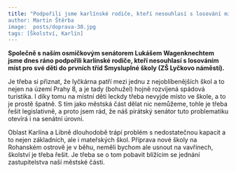 ```yaml
---
title: "Podpořili jsme karlínské rodiče, kteří nesouhlasí s losování míst pro děti ve škole
author: Martin Štěrba
image:  posts/doprava-30.jpg
tags: [Školství, Karlín]
---
```


**Společně s naším osmičkovým senátorem Lukášem Wagenknechtem jsme dnes ráno podpořili karlínské rodiče, kteří nesouhlasí s losováním míst pro své děti do prvních tříd Smysluplné školy (ZŠ Lyčkovo náměstí).**

Je třeba si přiznat, že lyčkárna patří mezi jednu z nejoblíbenějších škol a to nejen na území Prahy 8, a je tady (bohužel) hojně rozvíjená spádová turistika. I díky tomu na místní děti leckdy třeba nevyjde místo ve škole, a to je prostě špatně. S tím jako městská část dělat nic nemůžeme, tohle je třeba řešit legislativně, a proto jsem rád, že náš pirátský senátor tuto problematiku otevírá i na senátní úrovni. 

Oblast Karlína a Libně dlouhodobě trápí problém s nedostatečnou kapacit a to nejen základních, ale i mateřských škol. Příprava nové školy na Rohanském ostrově je v běhu, neměli bychom ale usnout na vavřínech, školství je třeba řešit. Je třeba se o tom pobavit blížícím se jednání zastupitelstva naší městské části.
